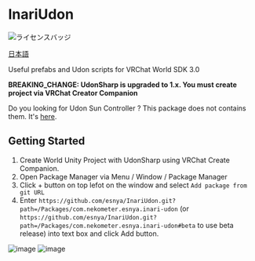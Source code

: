 # InariUdon

![ライセンスバッジ](https://img.shields.io/badge/ライセンス-MIT-007EC6)

[日本語](https://github.com/itounagi0116/InariUdon/blob/master/README_JP)

Useful prefabs and Udon scripts for VRChat World SDK 3.0

**BREAKING_CHANGE: UdonSharp is upgraded to 1.x. You must create project via VRChat Creator Companion**

Do you looking for Udon Sun Controller ? This package does not contains them. It's [here](https://github.com/esnya/UdonSunController).

## Getting Started
1. Create World Unity Project with UdonSharp using VRChat Create Companion.
2. Open Package Manager via Menu / Window / Package Manager
3. Click + button on top lefot on the window and select `Add package from git URL`
4. Enter `https://github.com/esnya/InariUdon.git?path=/Packages/com.nekometer.esnya.inari-udon` (or `https://github.com/esnya/InariUdon.git?path=/Packages/com.nekometer.esnya.inari-udon#beta` to use beta release) into text box and click Add button.

![image](https://user-images.githubusercontent.com/2088693/180705211-f0f25559-d66f-460c-aede-445a230ae87a.png)
![image](https://user-images.githubusercontent.com/2088693/180705244-5dea9e3b-62a0-4ed5-b12d-89e612f49ecc.png)
